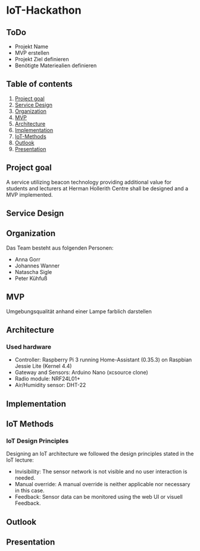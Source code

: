 # IoT-Hackathon

## ToDo

* Projekt Name
* MVP erstellen
* Projekt Ziel definieren
* Benötigte Materiealien definieren

## Table of contents

1. [Project goal](#Project-goal)
2. [Service Design](#Service-Design)
3. [Organization](#Organization)
4. [MVP](#MVP)
5. [Architecture](#Architecture)
6. [Implementation](#Implementation)
7. [IoT-Methods](#IoT-Methods)
8. [Outlook](#Outlook)
9. [Presentation](#Presentation)

## Project goal

A service utilizing beacon technology providing additional value for students and lecturers at Herman Hollerith Centre shall be designed and a MVP implemented.

## Service Design

## Organization

Das Team besteht aus folgenden Personen:

* Anna Gorr
* Johannes Wanner
* Natascha Sigle
* Peter Kühfuß

## MVP

Umgebungsqualität anhand einer Lampe farblich darstellen

## Architecture

### Used hardware

* Controller: Raspberry Pi 3 running Home-Assistant (0.35.3) on Raspbian Jessie Lite (Kernel 4.4)
* Gateway and Sensors: Arduino Nano (xcsource clone)
* Radio module: NRF24L01+
* Air/Humidity sensor: DHT-22

## Implementation

## IoT Methods

### IoT Design Principles

Designing an IoT architecture we followed the design principles stated in the IoT lecture:

* Invisibility: The sensor network is not visible and no user interaction is needed.
* Manual override: A manual override is neither applicable nor necessary in this case.
* Feedback: Sensor data can be monitored using the web UI or visuell Feedback.

## Outlook

## Presentation
